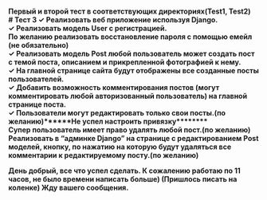 <h4>Первый и второй тест в соответствующих директориях(Test1, Test2)</h><br>
# Тест 3
✓ Реализовать веб приложение используя Django.<br>
✓ Реализовать модель User с регистрацией.<br>
По желанию реализовать восстановление пароля с помощью емейл (не обязательно)<br>
✓ Реализовать модель Post любой пользователь может создать пост с темой поста, описанием и прикрепленной фотографией к нему.<br>
✓ На главной странице сайта будут отображены все созданные посты пользователей.<br>
✓ Добавить возможность комментирования постов (могут комментировать любой авторизованный пользователь) на главной странице поста.<br>
✓ Пользователи могут редактировать только свои посты.(по желанию)******Не успел настроить привязку********<br>
Супер пользователь имеет право удалять любой пост.(по желанию)<br>
Реализовать  в “админке Django” на странице с редактированием Post моделей, кнопку, по нажатию на которую будут удаляться все комментарии к редактируемому посту.(по желанию)

День добрый, все что успел сделать.
К сожалению работаю по 11 часов, не было времени написать больше)
(Пришлось писать на коленке)
Жду вашего сообщения.
